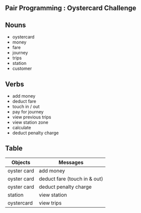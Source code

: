## Pair Programming  : Oystercard Challenge


## Nouns
* oystercard
* money
* fare
* journey
* trips
* station
* customer


## Verbs
* add money
* deduct fare 
* touch in / out
* pay for journey
* view previous trips
* view station zone
* calculate
* deduct penalty charge

## Table
Objects  | Messages
------------- | -------------
oyster card  | add money
oyster card  | deduct fare (touch in & out)
oyster card  | deduct penalty charge
station  | view station
oystercard  | view trips 

